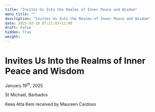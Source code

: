 ```yaml
---
title: "Invites Us Into the Realms of Inner Peace and Wisdom"
menu_title: ""
description: "Invites Us Into the Realms of Inner Peace and Wisdom"
date: 2025-03-18 07:21:03+11:00
draft: False
hidden: True
weight:
---
```

# Invites Us Into the Realms of Inner Peace and Wisdom

January 19<sup>th</sup>, 2025

St Michael, Barbados

Keea Atta Kem received by Maureen Cardoso


